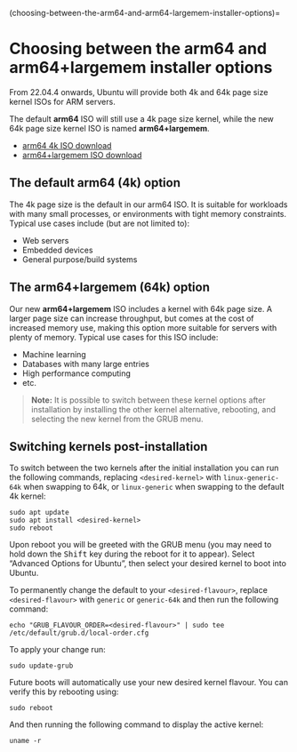 (choosing-between-the-arm64-and-arm64-largemem-installer-options)=
# Choosing between the arm64 and arm64+largemem installer options

From 22.04.4 onwards, Ubuntu will provide both 4k and 64k page size kernel ISOs for ARM servers.

The default **arm64** ISO will still use a 4k page size kernel, while the new 64k page size kernel ISO is named **arm64+largemem**.

* [arm64 4k ISO download](https://cdimage.ubuntu.com/releases/22.04/release/ubuntu-22.04.4-live-server-arm64.iso)
* [arm64+largemem ISO download](https://cdimage.ubuntu.com/releases/22.04/release/ubuntu-22.04.4-live-server-arm64+largemem.iso)

## The default arm64 (4k) option

The 4k page size is the default in our arm64 ISO. It is suitable for workloads with many small processes, or environments with tight memory constraints. Typical use cases include (but are not limited to):

* Web servers
* Embedded devices
* General purpose/build systems

## The arm64+largemem (64k) option

Our new **arm64+largemem** ISO includes a kernel with 64k page size. A larger page size can increase throughput, but comes at the cost of increased memory use, making this option more suitable for servers with plenty of memory. Typical use cases for this ISO include:

* Machine learning
* Databases with many large entries
* High performance computing
* etc.

> **Note:**
> It is possible to switch between these kernel options after installation by installing the other kernel alternative, rebooting, and selecting the new kernel from the GRUB menu.

## Switching kernels post-installation

To switch between the two kernels after the initial installation you can run the following commands, replacing `<desired-kernel>` with `linux-generic-64k` when swapping to 64k, or `linux-generic` when swapping to the default 4k kernel:

```shell
sudo apt update
sudo apt install <desired-kernel>
sudo reboot
```

Upon reboot you will be greeted with the GRUB menu (you may need to hold down the <kbd>Shift</kbd> key during the reboot for it to appear). Select “Advanced Options for Ubuntu”, then select your desired kernel to boot into Ubuntu.

To permanently change the default to your `<desired-flavour>`, replace `<desired-flavour>` with `generic` or `generic-64k` and then run the following command:

```shell
echo "GRUB_FLAVOUR_ORDER=<desired-flavour>" | sudo tee /etc/default/grub.d/local-order.cfg
```

To apply your change run:

```shell
sudo update-grub
```

Future boots will automatically use your new desired kernel flavour. You can verify this by rebooting using:

```shell
sudo reboot
```

And then running the following command to display the active kernel: 

```shell
uname -r
```
